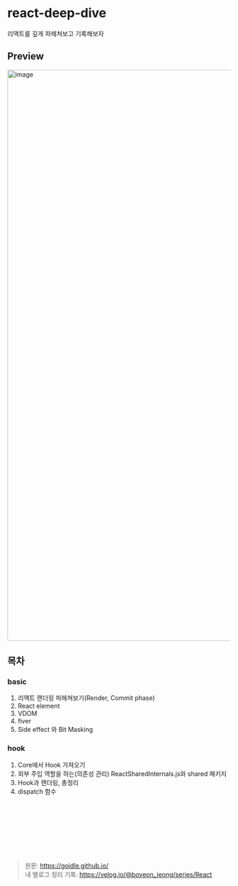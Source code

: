 # react-deep-dive
리액트를 깊게 파헤쳐보고 기록해보자

## Preview
<img width="1287" alt="image" src="https://github.com/boyeonJ/react-deep-dive/assets/32887635/40d1247a-cfe5-461b-913d-d88c09673735">

## 목차
### basic
01. 리액트 랜더링 파헤쳐보기(Render, Commit phase)
02. React element 
03. VDOM
04. fiver
05. Side effect 와 Bit Masking

### hook
01. Core에서 Hook 가져오기
02. 외부 주입 역할을 하는(의존성 관리) ReactSharedInternals.js와 shared 패키지
03. Hook과 랜더링, 총정리
04. dispatch 함수



<br/> <br/> <br/> <br/>
--
> 원문: https://goidle.github.io/ <br/>
> 내 밸로그 정리 기록: https://velog.io/@boyeon_jeong/series/React


